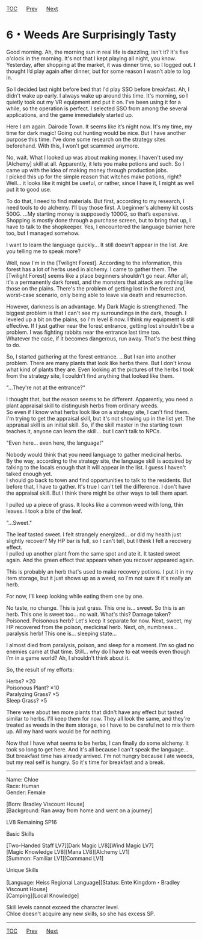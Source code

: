 [TOC](../readme.md)&nbsp;&nbsp;&nbsp;&nbsp;&nbsp;&nbsp;[Prev](Section0005.md)&nbsp;&nbsp;&nbsp;&nbsp;&nbsp;&nbsp;[Next](Section0007.md)



# 6・Weeds Are Surprisingly Tasty

Good morning. Ah, the morning sun in real life is dazzling, isn't it?
It's five o'clock in the morning. It's not that I kept playing all
night, you know. Yesterday, after shopping at the market, it was dinner
time, so I logged out. I thought I’d play again after dinner, but for
some reason I wasn’t able to log in.  
  
So I decided last night before bed that I'd play SSO before breakfast.
Ah, I didn't wake up early. I always wake up around this time. It's
morning, so I quietly took out my VR equipment and put it on. I've been
using it for a while, so the operation is perfect. I selected SSO from
among the several applications, and the game immediately started up.  
  
Here I am again. Dairode Town. It seems like it’s night now. It's my
time, my time for dark magic! Going out hunting would be nice. But I
have another purpose this time. I’ve done some research on the strategy
sites beforehand. With this, I won't get scammed anymore.  
  
No, wait. What I looked up was about making money. I haven't used my
\[Alchemy\] skill at all. Apparently, it lets you make potions and such.
So I came up with the idea of making money through production jobs.  
I picked this up for the simple reason that witches make potions, right?
Well... it looks like it might be useful, or rather, since I have it, I
might as well put it to good use.  
  
To do that, I need to find materials. But first, according to my
research, I need tools to do alchemy. I’ll buy those first. A beginner's
alchemy kit costs 500G. ...My starting money is supposedly 1000G, so
that’s expensive.  
Shopping is mostly done through a purchase screen, but to bring that up,
I have to talk to the shopkeeper. Yes, I encountered the language
barrier here too, but I managed somehow.  
  
I want to learn the language quickly... It still doesn't appear in the
list. Are you telling me to speak more?  
  
Well, now I'm in the \[Twilight Forest\]. According to the information,
this forest has a lot of herbs used in alchemy. I came to gather them.
The \[Twilight Forest\] seems like a place beginners shouldn't go near.
After all, it's a permanently dark forest, and the monsters that attack
are nothing like those on the plains. There's the problem of getting
lost in the forest and, worst-case scenario, only being able to leave
via death and resurrection.  
  
However, darkness is an advantage. My Dark Magic is strengthened. The
biggest problem is that I can't see my surroundings in the dark, though.
I leveled up a bit on the plains, so I'm level 8 now. I think my
equipment is still effective. If I just gather near the forest entrance,
getting lost shouldn't be a problem. I was fighting rabbits near the
entrance last time too.  
Whatever the case, if it becomes dangerous, run away. That's the best
thing to do.  
  
So, I started gathering at the forest entrance. ...But I ran into
another problem. There are many plants that look like herbs there. But I
don't know what kind of plants they are. Even looking at the pictures of
the herbs I took from the strategy site, I couldn't find anything that
looked like them.  
  
"...They're not at the entrance?"  
  
I thought that, but the reason seems to be different. Apparently, you
need a plant appraisal skill to distinguish herbs from ordinary weeds.  
So even if I know what herbs look like on a strategy site, I can't find
them. I'm trying to get the appraisal skill, but it's not showing up in
the list yet. The appraisal skill is an initial skill. So, if the skill
master in the starting town teaches it, anyone can learn the skill...
but I can't talk to NPCs.  
  
"Even here... even here, the language!"  
  
Nobody would think that you need language to gather medicinal herbs.  
By the way, according to the strategy site, the language skill is
acquired by talking to the locals enough that it will appear in the
list. I guess I haven't talked enough yet.  
I should go back to town and find opportunities to talk to the
residents. But before that, I have to gather. It's true I can't tell the
difference. I don't have the appraisal skill. But I think there might be
other ways to tell them apart.  
  
I pulled up a piece of grass. It looks like a common weed with long,
thin leaves. I took a bite of the leaf.  
  
"...Sweet."  
  
The leaf tasted sweet. I felt strangely energized... or did my health
just slightly recover? My HP bar is full, so I can't tell, but I think I
felt a recovery effect.  
I pulled up another plant from the same spot and ate it. It tasted sweet
again. And the green effect that appears when you recover appeared
again.  
  
This is probably an herb that's used to make recovery potions. I put it
in my item storage, but it just shows up as a weed, so I'm not sure if
it's really an herb.  
  
For now, I'll keep looking while eating them one by one.  

No taste, no change. This is just grass. This one is... sweet. So this
is an herb. This one is sweet too... no wait. What's this? Damage taken?
Poisoned. Poisonous herb? Let's keep it separate for now. Next, sweet,
my HP recovered from the poison, medicinal herb. Next, oh, numbness...
paralysis herb! This one is... sleeping state...

  
I almost died from paralysis, poison, and sleep for a moment. I'm so
glad no enemies came at that time. Still... why do I have to eat weeds
even though I’m in a game world? Ah, I shouldn't think about it.  
  
So, the result of my efforts:  
  
Herbs? ×20  
Poisonous Plant? ×10  
Paralyzing Grass? ×5  
Sleep Grass? ×5  
  
There were about ten more plants that didn't have any effect but tasted
similar to herbs. I'll keep them for now. They all look the same, and
they're treated as weeds in the item storage, so I have to be careful
not to mix them up. All my hard work would be for nothing.  
  
Now that I have what seems to be herbs, I can finally do some alchemy.
It took so long to get here. And it's all because I can't speak the
language...  
But breakfast time has already arrived. I'm not hungry because I ate
weeds, but my real self is hungry. So it's time for breakfast and a
break.  
  
  

------------------------------------------------------------------------

  
Name: Chloe  
Race: Human  
Gender: Female  
  
\[Born: Bradley Viscount House\]  
\[Background: Ran away from home and went on a journey\]  
  
LV8 Remaining SP16  
  
Basic Skills  
  
\[Two-Handed Staff LV7\]\[Dark Magic LV8\]\[Wind Magic LV7\]  
\[Magic Knowledge LV8\]\[Mana LV8\]\[Alchemy LV1\]  
\[Summon: Familiar LV1\]\[Command LV1\]  
  
Unique Skills  
  
\[Language: Heiss Regional Language\]\[Status: Ente Kingdom・Bradley
Viscount House\]  
\[Camping\]\[Local Knowledge\]  
  
Skill levels cannot exceed the character level.  
Chloe doesn't acquire any new skills, so she has excess SP.  
  
  
  


---
[TOC](../readme.md)&nbsp;&nbsp;&nbsp;&nbsp;&nbsp;&nbsp;[Prev](Section0005.md)&nbsp;&nbsp;&nbsp;&nbsp;&nbsp;&nbsp;[Next](Section0007.md)

